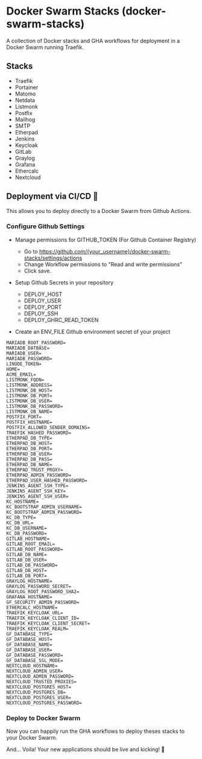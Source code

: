 # Docker Swarm Stacks (docker-swarm-stacks)

A collection of Docker stacks and GHA workflows for deployment in a Docker Swarm running Traefik.

## Stacks

- Traefik
- Portainer
- Matomo
- Netdata
- Listmonk
- Postfix
- Mailhog
- SMTP
- Etherpad
- Jenkins
- Keycloak
- GitLab
- Graylog
- Grafana
- Ethercalc
- Nextcloud

## Deployment via CI/CD 🔧

This allows you to deploy directly to a Docker Swarm from Github Actions.

### Configure Github Settings
- Manage permissions for GITHUB_TOKEN (For Github Container Registry)
  - Go to https://github.com/{your_username}/docker-swarm-stacks/settings/actions
  - Change Workflow permissions to "Read and write permissions"
  - Click save.

- Setup Github Secrets in your repository

  - DEPLOY_HOST
  - DEPLOY_USER
  - DEPLOY_PORT
  - DEPLOY_SSH
  - DEPLOY_GHRC_READ_TOKEN

- Create an ENV_FILE Github environment secret of your project

```shell
MARIADB_ROOT_PASSWORD=
MARIADB_DATBASE=
MARIADB_USER=
MARIADB_PASSWORD=
LINODE_TOKEN=
HOME=
ACME_EMAIL=
LISTMONK_FQDN=
LISTMONK_ADDRESS=
LISTMONK_DB_HOST=
LISTMONK_DB_PORT=
LISTMONK_DB_USER=
LISTMONK_DB_PASSWORD=
LISTMONK_DB_NAME=
POSTFIX_PORT=
POSTFIX_HOSTNAME=
POSTFIX_ALLOWED_SENDER_DOMAINS=
TRAEFIK_HASHED_PASSWORD=
ETHERPAD_DB_TYPE=
ETHERPAD_DB_HOST=
ETHERPAD_DB_PORT=
ETHERPAD_DB_USER=
ETHERPAD_DB_PASS=
ETHERPAD_DB_NAME=
ETHERPAD_TRUST_PROXY=
ETHERPAD_ADMIN_PASSWORD=
ETHERPAD_USER_HASHED_PASSWORD=
JENKINS_AGENT_SSH_TYPE=
JENKINS_AGENT_SSH_KEY=
JENKINS_AGENT_SSH_USER=
KC_HOSTNAME=
KC_BOOTSTRAP_ADMIN_USERNAME=
KC_BOOTSTRAP_ADMIN_PASSWORD=
KC_DB_TYPE=
KC_DB_URL=
KC_DB_USERNAME=
KC_DB_PASSWORD=
GITLAB_HOSTNAME=
GITLAB_ROOT_EMAIL=
GITLAB_ROOT_PASSWORD=
GITLAB_DB_NAME=
GITLAB_DB_USER=
GITLAB_DB_PASSWORD=
GITLAB_DB_HOST=
GITLAB_DB_PORT=
GRAYLOG_HOSTNAME=
GRAYLOG_PASSWORD_SECRET=
GRAYLOG_ROOT_PASSWORD_SHA2=
GRAFANA_HOSTNAME=
GF_SECURITY_ADMIN_PASSWORD=
ETHERCALC_HOSTNAME=
TRAEFIK_KEYCLOAK_URL=
TRAEFIK_KEYCLOAK_CLIENT_ID=
TRAEFIK_KEYCLOAK_CLIENT_SECRET=
TRAEFIK_KEYCLOAK_REALM=
GF_DATABASE_TYPE=
GF_DATABASE_HOST=
GF_DATABASE_NAME=
GF_DATABASE_USER=
GF_DATABASE_PASSWORD=
GF_DATABASE_SSL_MODE=
NEXTCLOUD_HOSTNAME=
NEXTCLOUD_ADMIN_USER=
NEXTCLOUD_ADMIN_PASSWORD=
NEXTCLOUD_TRUSTED_PROXIES=
NEXTCLOUD_POSTGRES_HOST=
NEXTCLOUD_POSTGRES_DB=
NEXTCLOUD_POSTGRES_USER=
NEXTCLOUD_POSTGRES_PASSWORD=
```

### Deploy to Docker Swarm

Now you can happily run the GHA workflows to deploy theses stacks to your Docker Swarm.

And... Voila! Your new applications should be live and kicking! 🎉